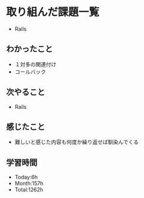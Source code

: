 # 取り組んだ課題一覧
- Rails
## わかったこと
- １対多の関連付け
- コールバック
## 次やること
- Rails
## 感じたこと
- 難しいと感じた内容も何度か繰り返せば馴染んでくる
## 学習時間
- Today:6h
- Month:157h
- Total:1262h
